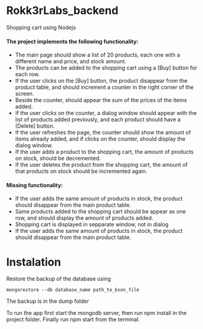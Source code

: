 # Rokk3rLabs_backend
Shopping cart using Nodejs

#### The project implements the following functionality:

- The main page should show a list of 20 products, each one with a different name and price, and stock amount.
- The products can be added to the shopping cart using a [Buy] button for each row.
- If the user clicks on the [Buy] button, the product disappear from the product table, and should increment a counter in the right corner of the screen.
- Beside the counter, should appear the sum of the prices of the items added.
- If the user clicks on the counter, a dialog window should appear with the list of products added previously, and each product should have a [Delete] button.
- If the user refreshes the page, the counter should show the amount of items already added, and if clicks on the counter, should display the dialog window.
- If the user adds a product to the shopping cart, the amount of products on stock, should be decremented.
- If the user deletes the product from the shopping cart, the amount of that products on stock should be incremented again.

#### Missing functionality:
 
- If the user adds the same amount of products in stock, the product should disappear from the main product table.
- Same products added to the shopping cart should be appear as one row, and should display the amount of products added.
- Shopping cart is displayed in sepparate window, not in dialog
- If the user adds the same amount of products in stock, the product should disappear from the main product table.


# Instalation

Restore the backup of the database using
 
``
mongorestore --db database_name path_to_bson_file
``

The backup is in the dump folder

To run the app first start the mongodb server, then run npm install in the project folder.
Finally run npm start from the terminal.
